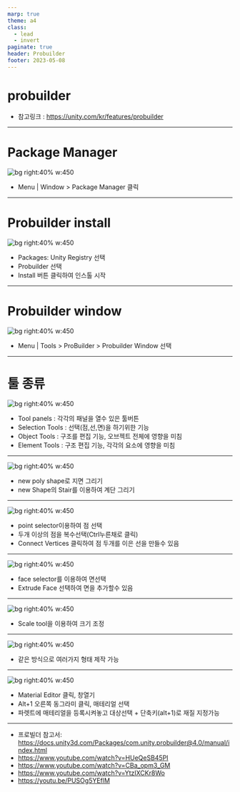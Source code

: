 ```yaml
---
marp: true
theme: a4
class:
  - lead
  - invert
paginate: true
header: Probuilder
footer: 2023-05-08
---
```


# probuilder
- 참고링크 : https://unity.com/kr/features/probuilder

---

# Package Manager
![bg right:40% w:450](../../Marp_images/Unity3d/probuilder1.png)
- Menu | Window > Package Manager 클릭

---

# Probuilder install
![bg right:40% w:450](../../Marp_images/Unity3d/probuilder2.png)
- Packages: Unity Registry 선택
- Probuilder 선택
- Install 버튼 클릭하여 인스톨 시작

---

# Probuilder window
![bg right:40% w:450](../../Marp_images/Unity3d/probuilder3.png)
- Menu | Tools > ProBuilder > Probuilder Window 선택

---

# 툴 종류
![bg right:40% w:450](../../Marp_images/Unity3d/probuilder4.png)
- Tool panels : 각각의 패널을 열수 있은 툴버튼
- Selection Tools : 선택(점,선,면)을 하기위한 기능
- Object Tools : 구조를 편집 기능, 오브젝트 전체에 영향을 미침
- Element Tools : 구조 편집 기능, 각각의 요소에 영향을 미침

---

![bg right:40% w:450](../../Marp_images/Unity3d/probuilder5.png)
- new poly shape로 지면 그리기
- new Shape의 Stair를 이용하여 계단 그리기

---

![bg right:40% w:450](../../Marp_images/Unity3d/probuilder7.png)
- point selector이용하여 점 선택
- 두개 이상의 점을 복수선택(Ctrl누른채로 클릭)
- Connect Vertices 클릭하여 점 두개를 이은 선을 만들수 있음

---

![bg right:40% w:450](../../Marp_images/Unity3d/probuilder8.png)
- face selector를 이용하여 면선택
- Extrude Face 선택하여 면을 추가할수 있음

---

![bg right:40% w:450](../../Marp_images/Unity3d/probuilder9.png)
- Scale tool을 이용하여 크기 조정

---

![bg right:40% w:450](../../Marp_images/Unity3d/probuilder10.png)
- 같은 방식으로 여러가지 형태 제작 가능

---

![bg right:40% w:450](../../Marp_images/Unity3d/probuilder11.png)
- Material Editor 클릭, 창열기
- Alt+1 오른쪽 동그라미 클릭, 매테리얼 선택
- 파렛트에 매테리얼을 등록시켜놓고 대상선택 + 단축키(alt+1)로 재질 지정가능

---

- 프로빌더 참고서: https://docs.unity3d.com/Packages/com.unity.probuilder@4.0/manual/index.html
- https://www.youtube.com/watch?v=HUeQeSB45PI
- https://www.youtube.com/watch?v=CBa_opm3_GM
- https://www.youtube.com/watch?v=YtzIXCKr8Wo
- https://youtu.be/PUSOg5YEflM